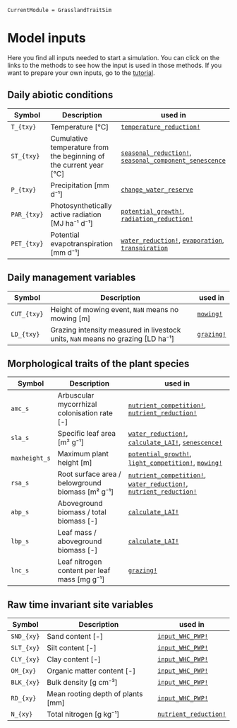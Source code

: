 ```@meta
CurrentModule = GrasslandTraitSim
```

# Model inputs

Here you find all inputs needed to start a simulation. You can click on the links to the methods to see how the input is used in those methods. If you want to prepare your own inputs, go to the [tutorial](@ref "How to prepare the input data to start a simulation").

## Daily abiotic conditions
| Symbol        | Description                                                        | used in                                                                    |
| ------------- | ------------------------------------------------------------------ | -------------------------------------------------------------------------- |
| ``T_{txy}``   | Temperature [°C]                                                   | [`temperature_reduction!`](@ref)                                           |
| ``ST_{txy}``  | Cumulative temperature from the beginning of the current year [°C] | [`seasonal_reduction!`](@ref), [`seasonal_component_senescence`](@ref)     |
| ``P_{txy}``   | Precipitation [mm d⁻¹]                                             | [`change_water_reserve`](@ref)                                             |
| ``PAR_{txy}`` | Photosynthetically active radiation [MJ ha⁻¹ d⁻¹]                  | [`potential_growth!`](@ref), [`radiation_reduction!`](@ref)                |
| ``PET_{txy}`` | Potential evapotranspiration [mm d⁻¹]                              | [`water_reduction!`](@ref), [`evaporation`](@ref), [`transpiration`](@ref) |

## Daily management variables
| Symbol        | Description                                                                     | used in                                  
| ------------- | ------------------------------------------------------------------------------- | -------------------|
| ``CUT_{txy}`` | Height of mowing event, `NaN` means no mowing [m]                               | [`mowing!`](@ref)  |
| ``LD_{txy}``  | Grazing intensity measured in livestock units, `NaN` means no grazing [LD ha⁻¹] | [`grazing!`](@ref) |

## Morphological traits of the plant species
| Symbol          | Description                                      | used in                                                                                    |
| --------------- | ------------------------------------------------ | ------------------------------------------------------------------------------------------ |
| ``amc_s``       | Arbuscular mycorrhizal colonisation rate [-]     | [`nutrient_competition!`](@ref), [`nutrient_reduction!`](@ref)                             |
| ``sla_s``       | Specific leaf area [m² g⁻¹]                      | [`water_reduction!`](@ref), [`calculate_LAI!`](@ref), [`senescence!`](@ref)                |
| ``maxheight_s`` | Maximum plant height [m]                         | [`potential_growth!`](@ref), [`light_competition!`](@ref), [`mowing!`](@ref)               |
| ``rsa_s``       | Root surface area / belowground biomass [m² g⁻¹] | [`nutrient_competition!`](@ref), [`water_reduction!`](@ref), [`nutrient_reduction!`](@ref) |
| ``abp_s``       | Aboveground biomass / total biomass [-]          | [`calculate_LAI!`](@ref)                                                                   |
| ``lbp_s``       | Leaf mass / aboveground biomass [-]              | [`calculate_LAI!`](@ref)                                                                   |
| ``lnc_s``       | Leaf nitrogen content per leaf mass [mg g⁻¹]     | [`grazing!`](@ref)                                                                         |
    
## Raw time invariant site variables
| Symbol       | Description                       | used in                       |
| ------------ | --------------------------------- | --------------------------    |
| ``SND_{xy}`` | Sand content [-]                  | [`input_WHC_PWP!`](@ref)      |
| ``SLT_{xy}`` | Silt content [-]                  | [`input_WHC_PWP!`](@ref)      |
| ``CLY_{xy}`` | Clay content [-]                  | [`input_WHC_PWP!`](@ref)      |
| ``OM_{xy}``  | Organic matter content [-]        | [`input_WHC_PWP!`](@ref)      |
| ``BLK_{xy}`` | Bulk density [g cm⁻³]             | [`input_WHC_PWP!`](@ref)      |
| ``RD_{xy}``  | Mean rooting depth of plants [mm] | [`input_WHC_PWP!`](@ref)      |
| ``N_{xy}``   | Total nitrogen [g kg⁻¹]           | [`nutrient_reduction!`](@ref) |
